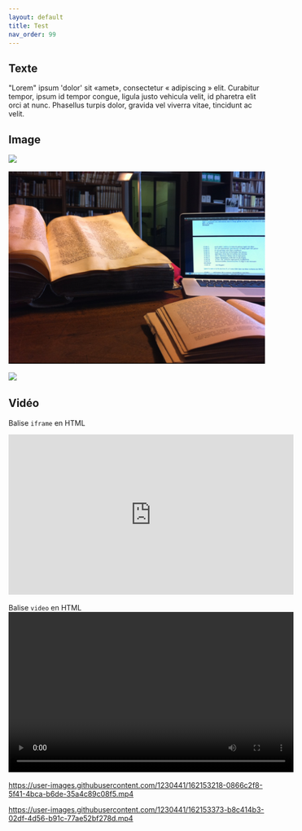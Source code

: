 ```yaml
---
layout: default
title: Test
nav_order: 99
---
```


## Texte

"Lorem" ipsum 'dolor' sit «amet», consectetur « adipiscing » elit. Curabitur tempor, ipsum id tempor congue, ligula justo vehicula velit, id pharetra elit orci at nunc. Phasellus turpis dolor, gravida vel viverra vitae, tincidunt ac velit.

## Image

![](https://aurelienberra.org/temp/pn_img/isocrate_panathenaique_urbinas_111.png)

![MacMarcianus](../assets/images/hn.png)

![](https://upload.wikimedia.org/wikipedia/commons/d/dd/Muybridge_race_horse_animated.gif)

## Vidéo

Balise `iframe` en HTML

<iframe width="560" height="315" src="https://www.youtube.com/embed/nuNfdHNTv9o" title="YouTube video player" frameborder="0" allow="accelerometer; autoplay; clipboard-write; encrypted-media; gyroscope; picture-in-picture" allowfullscreen></iframe>

Balise `video` en HTML
<video width="560" height="315" src="https://github.com/MC1897/Drame-satyrique-site2/blob/main/assets/videos/es18_video1.mp4"></video>




https://user-images.githubusercontent.com/1230441/162153218-0866c2f8-5f41-4bca-b6de-35a4c89c08f5.mp4



https://user-images.githubusercontent.com/1230441/162153373-b8c414b3-02df-4d56-b91c-77ae52bf278d.mp4

